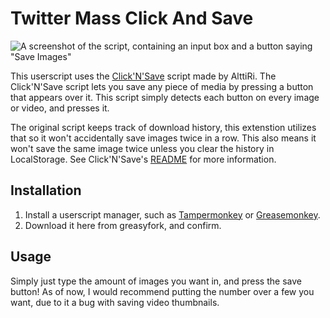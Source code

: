 # Twitter Mass Click And Save

![A screenshot of the script, containing an input box and a button saying "Save Images"](https://i.imgur.com/wjGnfCe.png)

This userscript uses the [Click'N'Save](https://github.com/AlttiRi/twitter-click-and-save) script made by AlttiRi. The Click'N'Save script lets you save any piece of media by pressing a button that appears over it. This script simply detects each button on every image or video, and presses it.

The original script keeps track of download history, this extenstion utilizes that so it won't accidentally save images twice in a row. This also means it won't save the same image twice unless you clear the history in LocalStorage. See Click'N'Save's [README](https://github.com/AlttiRi/twitter-click-and-save/blob/master/README.md#twitter-clicknsave) for more information. 

## Installation

1. Install a userscript manager, such as [Tampermonkey](https://www.tampermonkey.net) or [Greasemonkey](https://addons.mozilla.org/en-US/firefox/addon/greasemonkey/).
2. Download it here from greasyfork, and confirm.

## Usage

Simply just type the amount of images you want in, and press the save button! As of now, I would recommend putting the number over a few you want, due to it a bug with saving video thumbnails.
